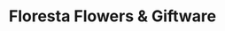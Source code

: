 ---
title: "Floresta Flowers & Giftware"
url: /cambridge/floresta-flowers-and-giftware/
shop: florist
---